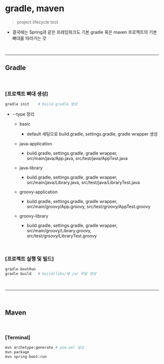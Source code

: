 # gradle, maven
> project lifecycle tool
* 결국에는 Spring과 같은 프레임워크도 기본 gradle 혹은 maven 프로젝트의 기본 뼈대를 따라가는 것

<br>
<hr>

## Gradle 
####

<br>

### [프로젝트 뼈대 생성]
```bash
gradle init    # build.gradle 생성
```
* --type 정리
  * basic 
    * default 세팅으로 build.gradle, settings.gradle, gradle wrapper 생성

  * java-application
    * build.gradle, settings.gradle, gradle wrapper, src/main/java/App.java, src/test/java/AppTest.java

  * java-library 
    * build.gradle, settings.gradle, gradle wrapper, src/main/java/Library.java, src/test/java/LibraryTest.java

  * groovy-application
    * build.gradle, settings.gradle, gradle wrapper, src/main/groovy/App.groovy, src/test/groovy/AppTest.groovy

  * groovy-library 
    * build.gradle, settings.gradle, gradle wrapper, src/main/groovy/Library.groovy, src/test/groovy/LibraryTest.groovy

<br>

### [프로젝트 실행 및 빌드]
```bash
gradle bootRun
gradle build   # build/libs/에 jar 파일 생성
```

<br>
<hr>
<br>

## Maven 
####

<br>

### [Terminal]
```bash
mvn archetype:generate # pom.xml 생성
mvn package
mvn spring-boot:run
```
